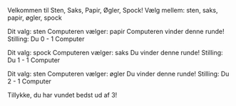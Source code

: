 Velkommen til Sten, Saks, Papir, Øgler, Spock!
Vælg mellem: sten, saks, papir, øgler, spock

Dit valg: sten
Computeren vælger: papir
Computeren vinder denne runde!
Stilling: Du 0 - 1 Computer

Dit valg: spock
Computeren vælger: saks
Du vinder denne runde!
Stilling: Du 1 - 1 Computer

Dit valg: sten
Computeren vælger: øgler
Du vinder denne runde!
Stilling: Du 2 - 1 Computer

Tillykke, du har vundet bedst ud af 3!
